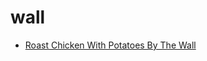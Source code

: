 # wall

 * [Roast Chicken With Potatoes By The Wall](../index/r/roast-chicken-with-potatoes-by-the-wall-104720.json)
